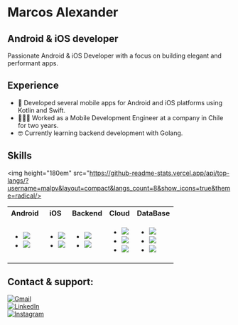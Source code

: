 # Marcos Alexander 
## Android & iOS developer

Passionate Android & iOS Developer with a focus on building elegant and performant apps.

## Experience
- 📲 Developed several mobile apps for Android and iOS platforms using Kotlin and Swift.
- 👨🏻‍💻 Worked as a Mobile Development Engineer at a company in Chile for two years.
- 🤓 Currently learning backend development with Golang.

## Skills

<img height="180em" src="https://github-readme-stats.vercel.app/api/top-langs/?username=malpv&layout=compact&langs_count=8&show_icons=true&theme=radical/>

<table>
  <tr>
    <th>Android</th>
    <th>iOS</th>
    <th>Backend</th>
    <th>Cloud</th>
    <th>DataBase</th>
  </tr>
  <tr>
    <td>
      <ul>
        <li><img src="https://img.shields.io/badge/Kotlin-0095D5?style=for-the-badge&logo=kotlin&logoColor=white&labelColor=101010"></li>
        <li><img src="https://img.shields.io/badge/Android_Studio-3DDC84?style=for-the-badge&logo=android-studio&logoColor=white&labelColor=101010"></li>
      </ul>
    </td>
    <td>
      <ul>
        <li><img src="https://img.shields.io/badge/Swift-FA7343?style=for-the-badge&logo=swift&logoColor=white&labelColor=101010"></li>
        <li><img src="https://img.shields.io/badge/Xcode-1575F9?style=for-the-badge&logo=xcode&logoColor=white&labelColor=101010"></li>
      </ul>
    </td>
    <td>
      <ul>
        <li><img src="https://img.shields.io/badge/Java-007396?style=for-the-badge&logo=kofi&logoColor=white&labelColor=101010"></li>
        <li><img src="https://img.shields.io/badge/Golang-00ADD8?style=for-the-badge&logo=go&logoColor=white&labelColor=101010"></li>
      </ul>
    </td>
    <td>
      <ul>
        <li><img src="https://img.shields.io/badge/Firebase-FFCA28?style=for-the-badge&logo=firebase&logoColor=white&labelColor=101010"></li>
        <li><img src="https://img.shields.io/badge/AWS-232F3E?style=for-the-badge&logo=amazonaws&logoColor=white&labelColor=101010"></li>
        <li><img src="https://img.shields.io/badge/Heroku-664986?style=for-the-badge&logo=heroku&logoColor=white&labelColor=101010"></li>
      </ul>
    </td>
    <td>
      <ul>
        <li><img src="https://img.shields.io/badge/SQLite-47A248?style=for-the-badge&logo=sqlite&logoColor=white&labelColor=101010"></li>
        <li><img src="https://img.shields.io/badge/MongoDB-47A248?style=for-the-badge&logo=mongodb&logoColor=white&labelColor=101010"></li>
        <li><img src="https://img.shields.io/badge/MySQL-4479A1?style=for-the-badge&logo=mysql&logoColor=white&labelColor=101010"></li>
      </ul>
    </td>
  </tr>
</table>

## Contact & support:
[![Gmail](https://img.shields.io/badge/Gmail-malpvdeveloper@gmail.com-FF0000?style=for-the-badge&logo=youtube&logoColor=white&labelColor=101010)]()
</br>
[![LinkedIn](https://img.shields.io/badge/LinkedIn-Marcos_Alexander_Valenzuela_Palma-0077B5?style=for-the-badge&logo=linkedin&logoColor=white&labelColor=101010)](https://www.linkedin.com/in/marcos-alexander/)
</br>
[![Instagram](https://img.shields.io/badge/Instagram-@_malpv-E4405F?style=for-the-badge&logo=instagram&logoColor=white&labelColor=101010)](https://www.instagram.com/_malpv/)
</br>

<!--
**MALPV/MALPV** is a ✨ _special_ ✨ repository because its `README.md` (this file) appears on your GitHub profile.

Here are some ideas to get you started:

- 🔭 I’m currently working on ...
- 🌱 I’m currently learning ...
- 👯 I’m looking to collaborate on ...
- 🤔 I’m looking for help with ...
- 💬 Ask me about ...
- 📫 How to reach me: ...
- 😄 Pronouns: ...
- ⚡ Fun fact: ...
-->
